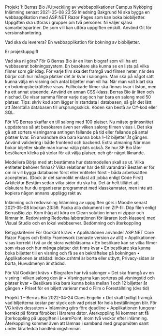Projekt 1: Berras Bio //Utveckling av webbapplikationer Campus Nyköping
Inlämning senast 2021-05-08 23:59
Inledning
Bakgrund
Ni ska bygga en webbapplikation med ASP.NET Razor Pages som kan boka biobiljetter.
Uppgiften ska utföras i grupper om två personer. Ni väljer själva samarbetspartner. De som vill kan utföra
uppgiften enskilt. Använd Git för versionshantering.

Vad ska du leverera?
En webbapplikation för bokning av biobiljetter.

Er projektuppgift

Vad ska ni göra?
För G
Berras Bio är en liten biograf som vill ha ett webbaserat bokningssystem. En besökare ska kunna se en lista
på vilka filmer som går idag. För varje film ska det framgå vad filmen heter, när den börjar och hur många
platser det är kvar i salongen.
Man ska på något sätt kunna välja en visning och antal biljetter man vill ha. När man valt klart ska en
bokningsbekräftelse visas.
Fullbokade filmer ska finnas kvar i listan, men ha ett annat utseende. Använd en annan CSS-klass.
Berras Bio är liten och nischad. De visar samma filmer varje dag och har bara en salong med 50 platser.
Tips: skriv kod som lägger in startdata i databasen, så går det lätt att återställa databasen till ursprungsskick.
Koden kan bestå av C#-kod eller SQL.

För VG
Berras skaffar en till salong med 100 platser. Nu måste gränssnittet uppdateras så att besökaren även ser
vilken salong filmen visas i.
Det ska gå att sortera visningarna antingen fallande på tid eller fallande på antal platser kvar. En användare
ska bara kunna boka 1–12 biljetter åt gången. Använd validering i både frontend och backend.
Extra utmaning
När man bokar biljetter skulle man kunna välja plats också. Se hur SF Bio låter besökaren klicka på stolar för
att välja platser, och gör något liknande.

Modellera
Börja med att bestämma hur datamodellen skall se ut. Vilka entiteter behöver finnas? Vilka relationer har de
till varandra? Bestäm er för om ni vill bygga databasen först eller entiteter först – båda arbetssätten
accepteras. (Dock är det sannolikt enklast att jobba enligt Code First)
Arkitektur
Bestäm sedan vilka sidor du ska ha. Det är helt tillåtet att diskutera hur du organiserar programmet med
klasskamrater, men inte att kopiera någon annans upplägg rakt av.

Inlämning och redovisning
Inlämning av uppgiften görs i Moodle senast 2021-05-08 klockan 23:59. Packa alla dokument i en ZIP-fil.
Döp filen enligt <ditt namn>BerrasBio<versionsnummer>.zip. Kom ihåg att köra en Clean solution innan ni
zippar och lämnar in.
Redovisning
Redovisa laborationen för läraren (och klassen) med Visual Studio och en lokal webbserver.
Bedömning och återkoppling
  
Betygskriterier
För Godkänt krävs
• Applikationen använder ASP.NET Core Razor Pages och Entity Framework (senaste version av allt)
• Applikationen visas korrekt i två av de stora webbläsarna
• En besökare kan se vilka filmer som visas och hur många platser det finns kvar
• En besökare ska kunna boka biljetter till en visning och få se en bekräftelse på bokningen
• Applikationen är städad: Index.cshtml är borta eller utbytt, Privacy-sidan är borta, Huvudmenyn är
städad.
  
För Väl Godkänt krävs
• Biografen har två salonger
• Det ska framgå av en visning i vilken salong den är
• Visningarna kan sorteras på visningstid och platser kvar
• Besökare ska bara kunna boka mellan 1 och 12 biljetter åt gången
• Priset för en biljett varierar med
o Film
o Föreställning (dvs tid)

Projekt 1 – Berras Bio 2022-04-24 Claes Engelin
• Det skall tydligt framgå vad biljetterna kostar per styck och vad priset för hela beställningen blir.
För VG krävs dessutom
• Inlämning görs före deadline
• Applikationen fungerar korrekt på första försöket i lärarens dator.
Återkoppling
Ni kommer att få återkoppling på uppgiften i LearnPoint, inom två veckor efter inlämning.
Återkoppling kommer även att lämnas i samband med gruppmöten samt under lärarledda
handledningstimmar.
